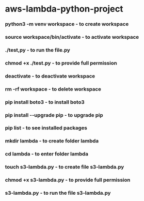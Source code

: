 # aws-lambda-python-project

### python3 -m venv workspace             - to create workspace
### source workspace/bin/activate         - to activate workspace
### ./test,py                             - to run the file.py
### chmod +x ./test.py                    - to provide full permission
### deactivate                            - to deactivate workspace
### rm -rf workspace                      - to delete workspace
### pip install boto3                     - to install boto3
### pip install --upgrade pip             - to upgrade pip
### pip list                              - to see installed packages
### mkdir lambda                          - to create folder lambda 
### cd lambda                             - to enter folder lambda
### touch s3-lambda.py                    - to create file s3-lambda.py
### chmod +x s3-lambda.py                 - to provide full permission
### s3-lambda.py                          - to run the file s3-lambda.py
